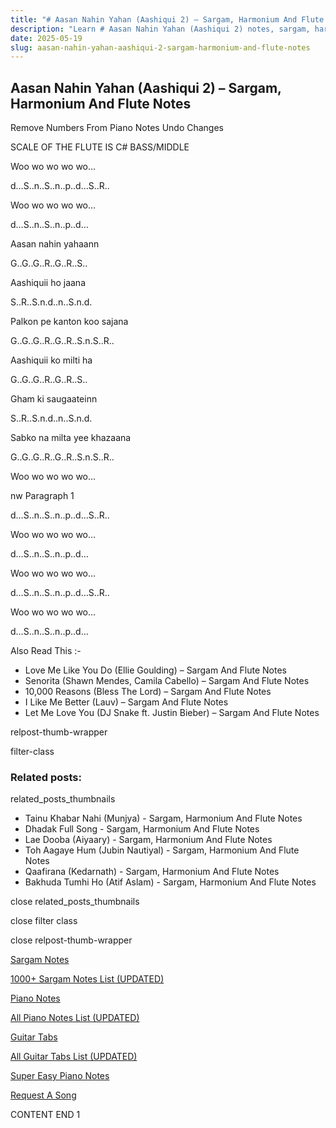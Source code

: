 ```yaml
---
title: "# Aasan Nahin Yahan (Aashiqui 2) – Sargam, Harmonium And Flute Notes"
description: "Learn # Aasan Nahin Yahan (Aashiqui 2) notes, sargam, harmonium notations and flute notes. Easy step-by-step tutorial for beginners."
date: 2025-05-19
slug: aasan-nahin-yahan-aashiqui-2-sargam-harmonium-and-flute-notes
---
```


## Aasan Nahin Yahan (Aashiqui 2) – Sargam, Harmonium And Flute Notes

Remove Numbers From Piano Notes
Undo Changes

SCALE OF THE FLUTE IS C# BASS/MIDDLE

Woo wo wo wo wo…

d…S..n..S..n..p..d…S..R..

Woo wo wo wo wo…

d…S..n..S..n..p..d…

Aasan nahin yahaann

G..G..G..R..G..R..S..

Aashiquii ho jaana

S..R..S.n.d..n..S.n.d.

Palkon pe kanton koo sajana

G..G..G..R..G..R..S.n.S..R..

Aashiquii ko milti ha

G..G..G..R..G..R..S..

Gham ki saugaateinn

S..R..S.n.d..n..S.n.d.

Sabko na milta yee khazaana

G..G..G..R..G..R..S.n.S..R..

Woo wo wo wo wo…

nw Paragraph 1

d…S..n..S..n..p..d…S..R..

Woo wo wo wo wo…

d…S..n..S..n..p..d…

Woo wo wo wo wo…

d…S..n..S..n..p..d…S..R..

Woo wo wo wo wo…

d…S..n..S..n..p..d…

Also Read This :-

* Love Me Like You Do (Ellie Goulding) – Sargam And Flute Notes
* Senorita (Shawn Mendes, Camila Cabello) – Sargam And Flute Notes
* 10,000 Reasons (Bless The Lord) – Sargam And Flute Notes
* I Like Me Better (Lauv) – Sargam And Flute Notes
* Let Me Love You (DJ Snake ft. Justin Bieber) – Sargam And Flute Notes

relpost-thumb-wrapper

filter-class

### Related posts:

related_posts_thumbnails

* Tainu Khabar Nahi (Munjya) - Sargam, Harmonium And Flute Notes
* Dhadak Full Song - Sargam, Harmonium And Flute Notes
* Lae Dooba (Aiyaary) - Sargam, Harmonium And Flute Notes
* Toh Aagaye Hum (Jubin Nautiyal) - Sargam, Harmonium And Flute Notes
* Qaafirana (Kedarnath) - Sargam, Harmonium And Flute Notes
* Bakhuda Tumhi Ho (Atif Aslam) - Sargam, Harmonium And Flute Notes

close related_posts_thumbnails

close filter class

close relpost-thumb-wrapper

[Sargam Notes](/sargam-notes.html)

[1000+ Sargam Notes List (UPDATED)](/all-songs-list-sargam-notes.html)

[Piano Notes](/piano-notes.html)

[All Piano Notes List (UPDATED)](/all-songs-list-piano-notes.html)

[Guitar Tabs](/guitar-tabs.html)

[All Guitar Tabs List (UPDATED)](/all-songs-list-guitar-tabs.html)

[Super Easy Piano Notes](https://studywall.in/)

[Request A Song](/request-a-song.html)

CONTENT END 1

